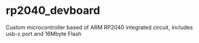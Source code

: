 # rp2040_devboard
Custom microcontroller based of ARM RP2040 integrated circuit, includes usb-c port and 16Mbyte Flash
